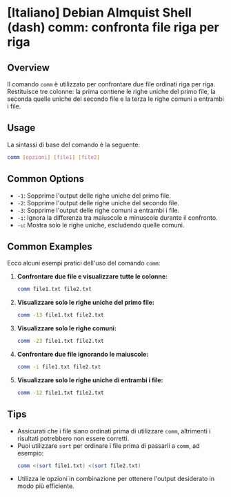# [Italiano] Debian Almquist Shell (dash) comm: confronta file riga per riga

## Overview
Il comando `comm` è utilizzato per confrontare due file ordinati riga per riga. Restituisce tre colonne: la prima contiene le righe uniche del primo file, la seconda quelle uniche del secondo file e la terza le righe comuni a entrambi i file.

## Usage
La sintassi di base del comando è la seguente:

```bash
comm [opzioni] [file1] [file2]
```

## Common Options
- `-1`: Sopprime l'output delle righe uniche del primo file.
- `-2`: Sopprime l'output delle righe uniche del secondo file.
- `-3`: Sopprime l'output delle righe comuni a entrambi i file.
- `-i`: Ignora la differenza tra maiuscole e minuscole durante il confronto.
- `-u`: Mostra solo le righe uniche, escludendo quelle comuni.

## Common Examples
Ecco alcuni esempi pratici dell'uso del comando `comm`:

1. **Confrontare due file e visualizzare tutte le colonne:**
   ```bash
   comm file1.txt file2.txt
   ```

2. **Visualizzare solo le righe uniche del primo file:**
   ```bash
   comm -13 file1.txt file2.txt
   ```

3. **Visualizzare solo le righe comuni:**
   ```bash
   comm -23 file1.txt file2.txt
   ```

4. **Confrontare due file ignorando le maiuscole:**
   ```bash
   comm -i file1.txt file2.txt
   ```

5. **Visualizzare solo le righe uniche di entrambi i file:**
   ```bash
   comm -12 file1.txt file2.txt
   ```

## Tips
- Assicurati che i file siano ordinati prima di utilizzare `comm`, altrimenti i risultati potrebbero non essere corretti.
- Puoi utilizzare `sort` per ordinare i file prima di passarli a `comm`, ad esempio:
  ```bash
  comm <(sort file1.txt) <(sort file2.txt)
  ```
- Utilizza le opzioni in combinazione per ottenere l'output desiderato in modo più efficiente.